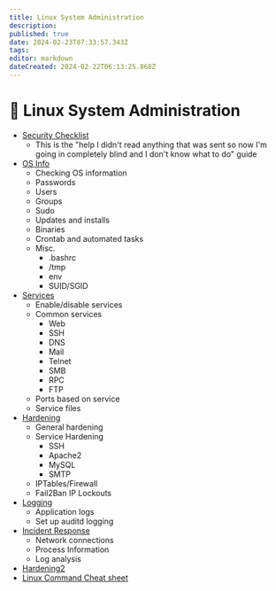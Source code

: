 ```yaml
---
title: Linux System Administration
description: 
published: true
date: 2024-02-23T07:33:57.343Z
tags: 
editor: markdown
dateCreated: 2024-02-22T06:13:25.868Z
---
```


# 🐧 Linux System Administration

- [Security Checklist](linux-system-administration/security-checklist.md)
	- This is the "help I didn't read anything that was sent so now I'm going in completely blind and I don't know what to do" guide
- [OS Info](linux-system-administration/os-info.md)
	- Checking OS information
	- Passwords
	- Users
	- Groups
	- Sudo
	- Updates and installs
	- Binaries
	- Crontab and automated tasks
	- Misc.
		- .bashrc
		- /tmp
		- env
		- SUID/SGID
- [Services](linux-system-administration/services.md)
	- Enable/disable services
	- Common services
		- Web
		- SSH
		- DNS
		- Mail
		- Telnet
		- SMB
		- RPC
		- FTP
	- Ports based on service
	- Service files
- [Hardening](linux-system-administration/hardening.md)
	- General hardening
	- Service Hardening
		- SSH
		- Apache2
		- MySQL
		- SMTP
	- IPTables/Firewall
	- Fail2Ban IP Lockouts
- [Logging](linux-system-administration/logging.md)
	- Application logs
	- Set up auditd logging
- [Incident Response](linux-system-administration/incident-response.md)
	- Network connections
	- Process Information
	- Log analysis
- [Hardening2](linux-system-administration/hardening2.md)
- [Linux Command Cheat sheet](linux-system-administration/linux-command-cheatsheet.md)